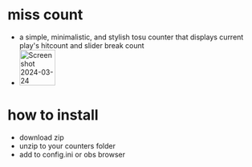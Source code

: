# miss count
- a simple, minimalistic, and stylish tosu counter that displays current play's hitcount and slider break count
- <img width="71" alt="Screenshot 2024-03-24 212331" src="https://github.com/breadles5/miss-count/assets/101068519/532f0e50-9fe7-4c3d-ac6f-21e40c35526f">

# how to install
- download zip
- unzip to your counters folder
- add to config.ini or obs browser
